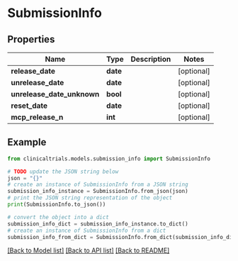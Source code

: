 # SubmissionInfo


## Properties

Name | Type | Description | Notes
------------ | ------------- | ------------- | -------------
**release_date** | **date** |  | [optional] 
**unrelease_date** | **date** |  | [optional] 
**unrelease_date_unknown** | **bool** |  | [optional] 
**reset_date** | **date** |  | [optional] 
**mcp_release_n** | **int** |  | [optional] 

## Example

```python
from clinicaltrials.models.submission_info import SubmissionInfo

# TODO update the JSON string below
json = "{}"
# create an instance of SubmissionInfo from a JSON string
submission_info_instance = SubmissionInfo.from_json(json)
# print the JSON string representation of the object
print(SubmissionInfo.to_json())

# convert the object into a dict
submission_info_dict = submission_info_instance.to_dict()
# create an instance of SubmissionInfo from a dict
submission_info_from_dict = SubmissionInfo.from_dict(submission_info_dict)
```
[[Back to Model list]](../README.md#documentation-for-models) [[Back to API list]](../README.md#documentation-for-api-endpoints) [[Back to README]](../README.md)


